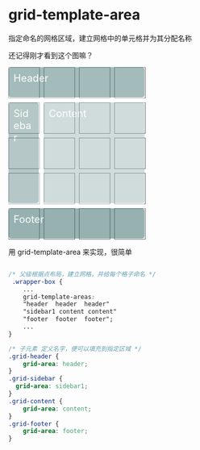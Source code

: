 # grid-template-area

指定命名的网格区域，建立网格中的单元格并为其分配名称


还记得刚才看到这个图嘛？ 



<style>
 .demo-box {
    position: relative;
 }
  .grid-box {
        width: 400px;
        display: grid;
        grid-template-columns: repeat(4, 60px);
        grid-template-rows: repeat(4, 60px);
        /* margin: 20px auto; */
        grid-gap: 10px;
        /* column-gap: 20px; */
        /* row-gap: 10px; */
    }
    .grid-item {
        width: 60px;
        height: 60px;
        border: 1px solid #666;
        /* border-radius: 10px; */
    }
 .wrapper-box {
    position: absolute;
    left: 0;
    top: 0;
    display: grid;
    grid-gap: 10px;
    grid-template-columns: 60px 130px 60px;
    grid-template-rows: 60px 200px 60px;
    grid-template-areas:
    "header  header  header"
    "sidebar1 content content"
    "footer  footer  footer";
    background-color: #fff;
    color: #444;
    /* background: url(../image/grid.png) repeat left top/400px auto; */
    opacity: 0.5;
}
.box {
  background-color: #6F9292;
    /* background: #c5c5c5!important; */
  color: #fff;
  border-radius: 5px;
  padding: 10px;
  font-size: 20px;
}

.header {
    grid-area: header;
    background: #4E7B7B;
}
.grid-sidebar {
  grid-area: sidebar1;
  background: #6F9292;
}

.grid-content {
    grid-area: content;
    background: #A5BCBC;
}


.footer {
    grid-area: footer;
    background: #336868;
}

</style>

<div class="demo-box">
    <!-- layout 布局 -->
    <div class="wrapper-box">
        <div class="box header">Header</div>
        <div class="box grid-sidebar">Sidebar</div>
        <div class="box grid-content">Content</div>
        <div class="box footer">Footer</div>
    </div>
    <!-- 底层表格 -->
    <div class="grid-box">
        <div class="grid-item"></div>
        <div class="grid-item"></div>
        <div class="grid-item"></div>
        <div class="grid-item"></div>
        <div class="grid-item"></div>
        <div class="grid-item"></div>
        <div class="grid-item"></div>
        <div class="grid-item"></div>
        <div class="grid-item"></div>
        <div class="grid-item"></div>
        <div class="grid-item"></div>
        <div class="grid-item"></div>
        <div class="grid-item"></div>
        <div class="grid-item"></div>
        <div class="grid-item"></div>
        <div class="grid-item"></div>
        <div class="grid-item"></div>
        <div class="grid-item"></div>
        <div class="grid-item"></div>
        <div class="grid-item"></div>
    </div>
</div>


用 grid-template-area 来实现，很简单


```css

/* 父级根据点布局，建立网格，并给每个格子命名 */
 .wrapper-box {
    ...
    grid-template-areas:
    "header  header  header"
    "sidebar1 content content"
    "footer  footer  footer";
    ...
}

/* 子元素 定义名字，便可以填充到指定区域 */
.grid-header {
    grid-area: header;
}
.grid-sidebar {
  grid-area: sidebar1;
}
.grid-content {
    grid-area: content;
}
.grid-footer {
    grid-area: footer;
}
```